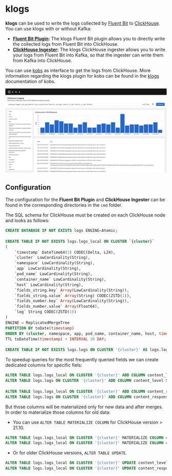 # klogs

**klogs** can be used to write the logs collected by [Fluent Bit](https://fluentbit.io) to [ClickHouse](https://clickhouse.tech). You can use klogs with or without Kafka:

- **[Fluent Bit Plugin](cmd/plugin):** The klogs Fluent Bit plugin allows you to directly write the collected logs from Fluent Bit into ClickHouse.
- **[ClickHouse Ingester](cmd/ingester):** The klogs ClickHouse ingester allows you to write your logs from Fluent Bit into Kafka, so that the ingester can write them from Kafka into ClickHouse.

You can use [kobs](https://kobs.io) as interface to get the logs from ClickHouse. More information regarding the klogs plugin for kobs can be found in the [klogs](https://kobs.io/plugins/klogs/) documentation of kobs.

![kobs](assets/kobs.png)

## Configuration

The configuration for the **Fluent Bit Plugin** and **ClickHouse Ingester** can be found in the corresponding directories in the `cmd` folder.

The SQL schema for ClickHouse must be created on each ClickHouse node and looks as follows:

```sql
CREATE DATABASE IF NOT EXISTS logs ENGINE=Atomic;

CREATE TABLE IF NOT EXISTS logs.logs_local ON CLUSTER `{cluster}`
(
    `timestamp` DateTime64(3) CODEC(Delta, LZ4),
    `cluster` LowCardinality(String),
    `namespace` LowCardinality(String),
    `app` LowCardinality(String),
    `pod_name` LowCardinality(String),
    `container_name` LowCardinality(String),
    `host` LowCardinality(String),
    `fields_string.key` Array(LowCardinality(String)),
    `fields_string.value` Array(String) CODEC(ZSTD(1)),
    `fields_number.key` Array(LowCardinality(String)),
    `fields_number.value` Array(Float64),
    `log` String CODEC(ZSTD(1))
)
ENGINE = ReplicatedMergeTree
PARTITION BY toDate(timestamp)
ORDER BY (cluster, namespace, app, pod_name, container_name, host, timestamp)
TTL toDateTime(timestamp) + INTERVAL 30 DAY;

CREATE TABLE IF NOT EXISTS logs.logs ON CLUSTER '{cluster}' AS logs.logs_local ENGINE = Distributed('{cluster}', logs, logs_local, rand());
```

To speedup queries for the most frequently queried fields we can create dedicated columns for specific fiels:

```sql
ALTER TABLE logs.logs_local ON CLUSTER '{cluster}' ADD COLUMN content_level String DEFAULT fields_string.value[indexOf(fields_string.key, 'content.level')]
ALTER TABLE logs.logs ON CLUSTER '{cluster}' ADD COLUMN content_level String DEFAULT fields_string.value[indexOf(fields_string.key, 'content.level')]

ALTER TABLE logs.logs_local ON CLUSTER '{cluster}' ADD COLUMN content_response_code Float64 DEFAULT fields_number.value[indexOf(fields_number.key, 'content.response_code')]
ALTER TABLE logs.logs ON CLUSTER '{cluster}' ADD COLUMN content_response_code Float64 DEFAULT fields_number.value[indexOf(fields_number.key, 'content.response_code')]
```

But those columns will be materialized only for new data and after merges. In order to materialize those columns for old data:

- You can use `ALTER TABLE MATERIALIZE COLUMN` for ClickHouse version > 21.10.

```sql
ALTER TABLE logs.logs_local ON CLUSTER '{cluster}' MATERIALIZE COLUMN content_level;
ALTER TABLE logs.logs_local ON CLUSTER '{cluster}' MATERIALIZE COLUMN content_response_code;
```

- Or for older ClickHouse versions, `ALTER TABLE UPDATE`.

```sql
ALTER TABLE logs.logs_local ON CLUSTER '{cluster}' UPDATE content_level = content_level WHERE 1;
ALTER TABLE logs.logs_local ON CLUSTER '{cluster}' UPDATE content_response_code = content_response_code WHERE 1;
```
